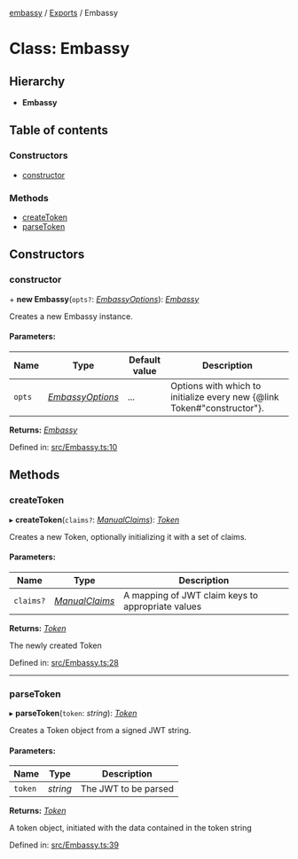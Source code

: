 [embassy](../README.md) / [Exports](../modules.md) / Embassy

# Class: Embassy

## Hierarchy

* **Embassy**

## Table of contents

### Constructors

- [constructor](embassy.md#constructor)

### Methods

- [createToken](embassy.md#createtoken)
- [parseToken](embassy.md#parsetoken)

## Constructors

### constructor

\+ **new Embassy**(`opts?`: [*EmbassyOptions*](../interfaces/embassyoptions.md)): [*Embassy*](embassy.md)

Creates a new Embassy instance.

#### Parameters:

Name | Type | Default value | Description |
------ | ------ | ------ | ------ |
`opts` | [*EmbassyOptions*](../interfaces/embassyoptions.md) | ... | Options with which to initialize every new {@link Token#"constructor"}.    |

**Returns:** [*Embassy*](embassy.md)

Defined in: [src/Embassy.ts:10](https://github.com/TomFrost/Embassy/blob/af56526/src/Embassy.ts#L10)

## Methods

### createToken

▸ **createToken**(`claims?`: [*ManualClaims*](../interfaces/manualclaims.md)): [*Token*](token.md)

Creates a new Token, optionally initializing it with a set of claims.

#### Parameters:

Name | Type | Description |
------ | ------ | ------ |
`claims?` | [*ManualClaims*](../interfaces/manualclaims.md) | A mapping of JWT claim keys to appropriate values   |

**Returns:** [*Token*](token.md)

The newly created Token

Defined in: [src/Embassy.ts:28](https://github.com/TomFrost/Embassy/blob/af56526/src/Embassy.ts#L28)

___

### parseToken

▸ **parseToken**(`token`: *string*): [*Token*](token.md)

Creates a Token object from a signed JWT string.

#### Parameters:

Name | Type | Description |
------ | ------ | ------ |
`token` | *string* | The JWT to be parsed   |

**Returns:** [*Token*](token.md)

A token object, initiated with the data contained in the token
string

Defined in: [src/Embassy.ts:39](https://github.com/TomFrost/Embassy/blob/af56526/src/Embassy.ts#L39)
